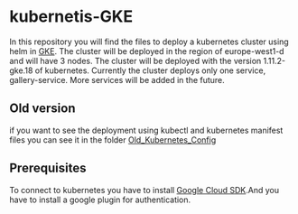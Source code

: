 # kubernetis-GKE
In this repository you will find the files to deploy a kubernetes cluster  using helm in [GKE](https://cloud.google.com/kubernetes-engine/).
The cluster will be deployed in the region of europe-west1-d and will have 3 nodes. The cluster will be deployed with the version 1.11.2-gke.18 of kubernetes.
Currently the cluster deploys only one service, gallery-service. More services will be added in the future.
## Old version
if you want to see the deployment using kubectl and kubernetes manifest files you can see it in the folder [Old_Kubernetes_Config](C:\Users\Jakob\NUM_DOMACA_NALOGA\RSO-kubernetis-GKE\kubernetis-GKE\Old_Kubernetis_Config)
## Prerequisites
To connect to kubernetes you have to install [Google Cloud SDK](https://cloud.google.com/sdk/).And you have to install a google plugin for authentication.